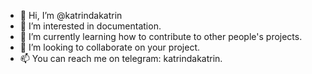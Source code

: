 - 👋 Hi, I’m @katrindakatrin
- 👀 I’m interested in documentation.
- 🌱 I’m currently learning how to contribute to other people's projects.
- 💞️ I’m looking to collaborate on your project.
- 📫 You can reach me on telegram: katrindakatrin.
